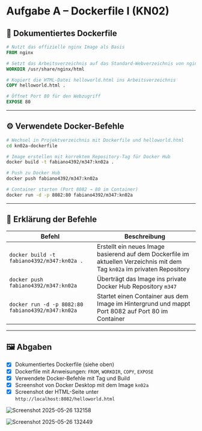 # Aufgabe A – Dockerfile I (KN02)

## 🧾 Dokumentiertes Dockerfile

```Dockerfile
# Nutzt das offizielle nginx Image als Basis
FROM nginx

# Setzt das Arbeitsverzeichnis auf das Standard-Webverzeichnis von nginx
WORKDIR /usr/share/nginx/html

# Kopiert die HTML-Datei helloworld.html ins Arbeitsverzeichnis
COPY helloworld.html .

# Öffnet Port 80 für den Webzugriff
EXPOSE 80
```

---

## ⚙️ Verwendete Docker-Befehle

```bash
# Wechsel in Projektverzeichnis mit Dockerfile und helloworld.html
cd kn02a-dockerfile

# Image erstellen mit korrektem Repository-Tag für Docker Hub
docker build -t fabiano4392/m347:kn02a .

# Push zu Docker Hub
docker push fabiano4392/m347:kn02a

# Container starten (Port 8082 → 80 im Container)
docker run -d -p 8082:80 fabiano4392/m347:kn02a
```

---

## 📖 Erklärung der Befehle

| Befehl | Beschreibung |
|--------|--------------|
| `docker build -t fabiano4392/m347:kn02a .` | Erstellt ein neues Image basierend auf dem Dockerfile im aktuellen Verzeichnis mit dem Tag `kn02a` im privaten Repository |
| `docker push fabiano4392/m347:kn02a` | Überträgt das Image ins private Docker Hub Repository `m347` |
| `docker run -d -p 8082:80 fabiano4392/m347:kn02a` | Startet einen Container aus dem Image im Hintergrund und mappt Port 8082 auf Port 80 im Container |

---

## 🖼️ Abgaben

- [x] Dokumentiertes Dockerfile (siehe oben)
- [x] Dockerfile mit Anweisungen: `FROM`, `WORKDIR`, `COPY`, `EXPOSE`
- [x] Verwendete Docker-Befehle mit Tag und Build
- [x] Screenshot von Docker Desktop mit dem Image `kn02a`
- [x] Screenshot der HTML-Seite unter `http://localhost:8082/helloworld.html`

![Screenshot 2025-05-26 132158](https://github.com/user-attachments/assets/480cc7fa-74e7-4306-b22b-3d1ba8610d72)

![Screenshot 2025-05-26 132449](https://github.com/user-attachments/assets/f3b2b037-71fa-4ccd-85aa-9c6194ad4e15)


